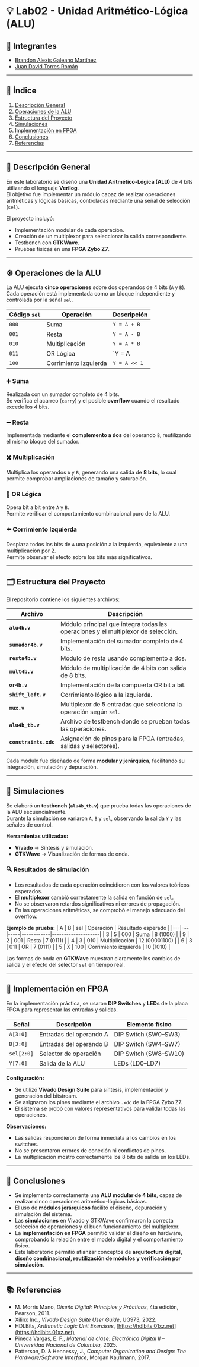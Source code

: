 
# 💡 Lab02 - Unidad Aritmético-Lógica (ALU)

## 👥 Integrantes
* [Brandon Alexis Galeano Martínez](https://github.com/BAgaleanoM)
* [Juan David Torres Román](https://github.com/JuandavidT02)

---

## 📘 Índice
1. [Descripción General](#descripción-general)
2. [Operaciones de la ALU](#operaciones-de-la-alu)
3. [Estructura del Proyecto](#estructura-del-proyecto)
4. [Simulaciones](#simulaciones)
5. [Implementación en FPGA](#implementación-en-fpga)
6. [Conclusiones](#conclusiones)
7. [Referencias](#referencias)

---

## 🧾 Descripción General

En este laboratorio se diseñó una **Unidad Aritmético-Lógica (ALU)** de 4 bits utilizando el lenguaje **Verilog**.  
El objetivo fue implementar un módulo capaz de realizar operaciones aritméticas y lógicas básicas, controladas mediante una señal de selección (`sel`).  

El proyecto incluyó:
- Implementación modular de cada operación.
- Creación de un multiplexor para seleccionar la salida correspondiente.
- Testbench con **GTKWave**.
- Pruebas físicas en una **FPGA Zybo Z7**.

---

## ⚙️ Operaciones de la ALU

La ALU ejecuta **cinco operaciones** sobre dos operandos de 4 bits (`A` y `B`).  
Cada operación está implementada como un bloque independiente y controlada por la señal `sel`.

| Código `sel` | Operación | Descripción |
|---------------|------------|--------------|
| `000` | Suma | `Y = A + B` |
| `001` | Resta | `Y = A - B`  |
| `010` | Multiplicación | `Y = A * B` |
| `011` | OR Lógica | `Y = A | B` |
| `100` | Corrimiento Izquierda | `Y = A << 1` |

### ➕ Suma
Realizada con un sumador completo de 4 bits.  
Se verifica el acarreo (`carry`) y el posible **overflow** cuando el resultado excede los 4 bits.

### ➖ Resta
Implementada mediante el **complemento a dos** del operando `B`, reutilizando el mismo bloque del sumador.

### ✖️ Multiplicación
Multiplica los operandos `A` y `B`, generando una salida de **8 bits**, lo cual permite comprobar ampliaciones de tamaño y saturación.

### 🧠 OR Lógica
Opera bit a bit entre `A` y `B`.  
Permite verificar el comportamiento combinacional puro de la ALU.

### ⬅️ Corrimiento Izquierda
Desplaza todos los bits de `A` una posición a la izquierda, equivalente a una multiplicación por 2.  
Permite observar el efecto sobre los bits más significativos.

---

## 🗂️ Estructura del Proyecto

El repositorio contiene los siguientes archivos:

| Archivo | Descripción |
|----------|-------------|
| **`alu4b.v`** | Módulo principal que integra todas las operaciones y el multiplexor de selección. |
| **`sumador4b.v`** | Implementación del sumador completo de 4 bits. |
| **`resta4b.v`** | Módulo de resta usando complemento a dos. |
| **`mult4b.v`** | Módulo de multiplicación de 4 bits con salida de 8 bits. |
| **`or4b.v`** | Implementación de la compuerta OR bit a bit. |
| **`shift_left.v`** | Corrimiento lógico a la izquierda. |
| **`mux.v`** | Multiplexor de 5 entradas que selecciona la operación según `sel`. |
| **`alu4b_tb.v`** | Archivo de testbench donde se prueban todas las operaciones. |
| **`constraints.xdc`** | Asignación de pines para la FPGA (entradas, salidas y selectores). |

Cada módulo fue diseñado de forma **modular y jerárquica**, facilitando su integración, simulación y depuración.

---

## 🧩 Simulaciones

Se elaboró un **testbench (`alu4b_tb.v`)** que prueba todas las operaciones de la ALU secuencialmente.  
Durante la simulación se variaron `A`, `B` y `sel`, observando la salida `Y` y las señales de control.

**Herramientas utilizadas:**
- **Vivado** → Síntesis y simulación.
- **GTKWave** → Visualización de formas de onda.

### 🔍 Resultados de simulación
- Los resultados de cada operación coincidieron con los valores teóricos esperados.
- El **multiplexor** cambió correctamente la salida en función de `sel`.
- No se observaron retardos significativos ni errores de propagación.
- En las operaciones aritméticas, se comprobó el manejo adecuado del overflow.

**Ejemplo de prueba:**
| A | B | sel | Operación | Resultado esperado |
|---|---|-----|------------|--------------------|
| 3 | 5 | 000 | Suma | 8 (1000) |
| 9 | 2 | 001 | Resta | 7 (0111) |
| 4 | 3 | 010 | Multiplicación | 12 (00001100) |
| 6 | 3 | 011 | OR | 7 (0111) |
| 5 | X | 100 | Corrimiento izquierda | 10 (1010) |

Las formas de onda en **GTKWave** muestran claramente los cambios de salida y el efecto del selector `sel` en tiempo real.

---

## 🔌 Implementación en FPGA

En la implementación práctica, se usaron **DIP Switches** y **LEDs** de la placa FPGA para representar las entradas y salidas.

| Señal | Descripción | Elemento físico |
|-------|--------------|----------------|
| `A[3:0]` | Entradas del operando A | DIP Switch (SW0–SW3) |
| `B[3:0]` | Entradas del operando B | DIP Switch (SW4–SW7) |
| `sel[2:0]` | Selector de operación | DIP Switch (SW8–SW10) |
| `Y[7:0]` | Salida de la ALU | LEDs (LD0–LD7) |

**Configuración:**
- Se utilizó **Vivado Design Suite** para síntesis, implementación y generación del bitstream.  
- Se asignaron los pines mediante el archivo `.xdc` de la FPGA Zybo Z7.  
- El sistema se probó con valores representativos para validar todas las operaciones.

**Observaciones:**
- Las salidas respondieron de forma inmediata a los cambios en los switches.  
- No se presentaron errores de conexión ni conflictos de pines.  
- La multiplicación mostró correctamente los 8 bits de salida en los LEDs.

---

## 🧠 Conclusiones

- Se implementó correctamente una **ALU modular de 4 bits**, capaz de realizar cinco operaciones aritmético-lógicas básicas.  
- El uso de **módulos jerárquicos** facilitó el diseño, depuración y simulación del sistema.  
- Las **simulaciones** en Vivado y GTKWave confirmaron la correcta selección de operaciones y el buen funcionamiento del multiplexor.  
- La **implementación en FPGA** permitió validar el diseño en hardware, comprobando la relación entre el modelo digital y el comportamiento físico.  
- Este laboratorio permitió afianzar conceptos de **arquitectura digital, diseño combinacional, reutilización de módulos y verificación por simulación**.

---

## 📚 Referencias

- M. Morris Mano, *Diseño Digital: Principios y Prácticas*, 4ta edición, Pearson, 2011.  
- Xilinx Inc., *Vivado Design Suite User Guide*, UG973, 2022.  
- HDLBits, *Arithmetic Logic Unit Exercises*, [https://hdlbits.01xz.net](https://hdlbits.01xz.net)  
- Pineda Vargas, E. F., *Material de clase: Electrónica Digital II – Universidad Nacional de Colombia*, 2025.  
- Patterson, D. & Hennessy, J., *Computer Organization and Design: The Hardware/Software Interface*, Morgan Kaufmann, 2017.
